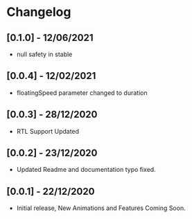 # Changelog
## [0.1.0] - 12/06/2021

- null safety in stable

## [0.0.4] - 12/02/2021

- floatingSpeed parameter changed to duration

## [0.0.3] - 28/12/2020

- RTL Support Updated

## [0.0.2] - 23/12/2020

- Updated Readme and documentation typo fixed.

## [0.0.1] - 22/12/2020

- Initial release, New Animations and Features Coming Soon.
